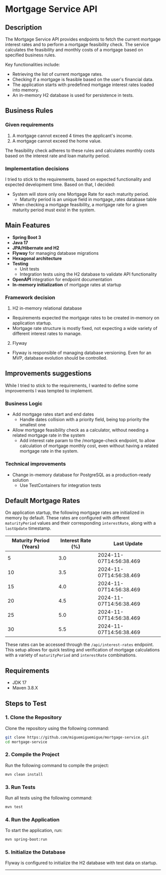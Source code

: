 # Mortgage Service API

## Description

The Mortgage Service API provides endpoints to fetch the current mortgage interest rates and to perform a mortgage feasibility check. The service calculates the feasibility and monthly costs of a mortgage based on specified business rules.

Key functionalities include:
* Retrieving the list of current mortgage rates.
* Checking if a mortgage is feasible based on the user's financial data.
* The application starts with predefined mortgage interest rates loaded into memory.
* An in-memory H2 database is used for persistence in tests.

## Business Rules
### Given requirements
1. A mortgage cannot exceed 4 times the applicant's income.
2. A mortgage cannot exceed the home value.

The feasibility check adheres to these rules and calculates monthly costs based on the interest rate and loan maturity period.

### Implementation decisions
I tried to stick to the requirements, based on expected functionality and expected development time. Based on that, I decided:
* System will store only one Mortgage Rate for each maturity period.
  * Maturity period is an unique field in mortgage_rates database table
* When checking a mortgage feasibility, a mortgage rate for a given maturity period must exist in the system.

## Main Features
* **Spring Boot 3**
* **Java 17**
* **JPA/Hibernate and H2**
* **Flyway** for managing database migrations
* **Hexagonal architecture**
* **Testing**
  * Unit tests
  * Integration tests using the H2 database to validate API functionality
* **OpenAPI** integration for endpoint documentation
* **In-memory initialization** of mortgage rates at startup

### Framework decision
1. H2 in-memory relational database
* Requirements expected the mortgage rates to be created in-memory on application startup.
* Mortgage rate structure is mostly fixed, not expecting a wide variety of different interest rates to manage.

2. Flyway
* Flyway is responsible of managing database versioning. Even for an MVP, database evolution should be controlled. 

## Improvements suggestions

While I tried to stick to the requirements, I wanted to define some improvements I was tempted to implement.

### Business Logic
* Add mortgage rates start and end dates
  * Handle dates collision with a priority field, being top priority the smallest one
* Allow mortgage feasibility check as a calculator, without needing a related mortgage rate in the system
  * Add interest rate param to the /mortgage-check endpoint, to allow calculation of mortgage monthly cost, even without having a related mortgage rate in the system.

### Technical improvements
* Change in-memory database for PostgreSQL as a production-ready solution
  * Use TestContainers for integration tests

## Default Mortgage Rates

On application startup, the following mortgage rates are initialized in memory by default. These rates are configured with different `maturityPeriod` values and their corresponding `interestRate`, along with a `lastUpdate` timestamp.

| Maturity Period (Years) | Interest Rate (%) | Last Update                |
|-------------------------|-------------------|----------------------------|
| 5                       | 3.0               | 2024-11-07T14:56:38.469    |
| 10                      | 3.5               | 2024-11-07T14:56:38.469    |
| 15                      | 4.0               | 2024-11-07T14:56:38.469    |
| 20                      | 4.5               | 2024-11-07T14:56:38.469    |
| 25                      | 5.0               | 2024-11-07T14:56:38.469    |
| 30                      | 5.5               | 2024-11-07T14:56:38.469    |

These rates can be accessed through the `/api/interest-rates` endpoint. This setup allows for quick testing and verification of mortgage calculations with a variety of `maturityPeriod` and `interestRate` combinations.

## Requirements

- JDK 17
- Maven 3.8.X

## Steps to Test

### 1. Clone the Repository

Clone the repository using the following command:

```bash
git clone https://github.com/miguemiguemigue/mortgage-service.git
cd mortgage-service
```

### 2. Compile the Project

Run the following command to compile the project:

```bash
mvn clean install
```

### 3. Run Tests

Run all tests using the following command:

```bash
mvn test
```

### 4. Run the Application

To start the application, run:

```bash
mvn spring-boot:run
```

### 5. Initialize the Database

Flyway is configured to initialize the H2 database with test data on startup.

---

